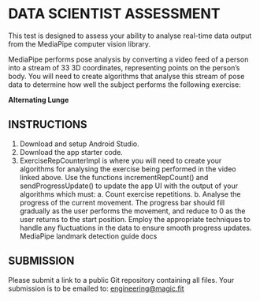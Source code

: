 # DATA SCIENTIST ASSESSMENT

This test is designed to assess your ability to analyse real-time data output from the MediaPipe 
computer vision library.

MediaPipe performs pose analysis by converting a video feed of a person into a stream of 33 3D 
coordinates, representing points on the person’s body. You will need to create algorithms
that analyse this stream of pose data to determine how well the subject performs the following
exercise: 

**Alternating Lunge**

## INSTRUCTIONS

1. Download and setup Android Studio.
2. Download the app starter code.
3. ExerciseRepCounterImpl is where you will need to create your algorithms for analysing
   the exercise being performed in the video linked above. Use the functions
   incrementRepCount() and sendProgressUpdate() to update the app UI with the output of
   your algorithms which must:
    a. Count exercise repetitions.
    b. Analyse the progress of the current movement. The progress bar should fill
   gradually as the user performs the movement, and reduce to 0 as the user
   returns to the start position. Employ the appropriate techniques to handle any
   fluctuations in the data to ensure smooth progress updates.
   MediaPipe landmark detection guide docs

## SUBMISSION

Please submit a link to a public Git repository containing all files. Your submission is to be emailed to: engineering@magic.fit